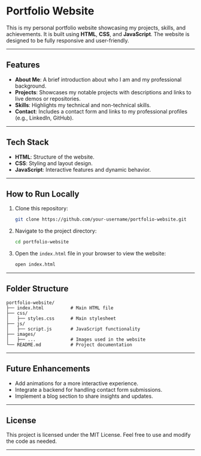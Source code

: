
# Portfolio Website

This is my personal portfolio website showcasing my projects, skills, and achievements. It is built using **HTML**, **CSS**, and **JavaScript**. The website is designed to be fully responsive and user-friendly.

---

## Features

- **About Me**: A brief introduction about who I am and my professional background.
- **Projects**: Showcases my notable projects with descriptions and links to live demos or repositories.
- **Skills**: Highlights my technical and non-technical skills.
- **Contact**: Includes a contact form and links to my professional profiles (e.g., LinkedIn, GitHub).

---

## Tech Stack

- **HTML**: Structure of the website.
- **CSS**: Styling and layout design.
- **JavaScript**: Interactive features and dynamic behavior.

---

## How to Run Locally

1. Clone this repository:
   ```bash
   git clone https://github.com/your-username/portfolio-website.git
   ```

2. Navigate to the project directory:
   ```bash
   cd portfolio-website
   ```

3. Open the `index.html` file in your browser to view the website:
   ```bash
   open index.html
   ```

---

## Folder Structure

```plaintext
portfolio-website/
├── index.html          # Main HTML file
├── css/
│   ├── styles.css      # Main stylesheet
├── js/
│   ├── script.js       # JavaScript functionality
├── images/
│   ├── ...             # Images used in the website
└── README.md           # Project documentation
```

---

## Future Enhancements

- Add animations for a more interactive experience.
- Integrate a backend for handling contact form submissions.
- Implement a blog section to share insights and updates.

---

## License

This project is licensed under the MIT License. Feel free to use and modify the code as needed. 

---
